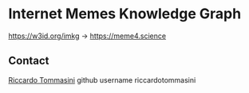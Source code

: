 # Internet Memes Knowledge Graph
https://w3id.org/imkg -> https://meme4.science


## Contact
[Riccardo Tommasini](https://riccardotommasini.com)
github username riccardotommasini
